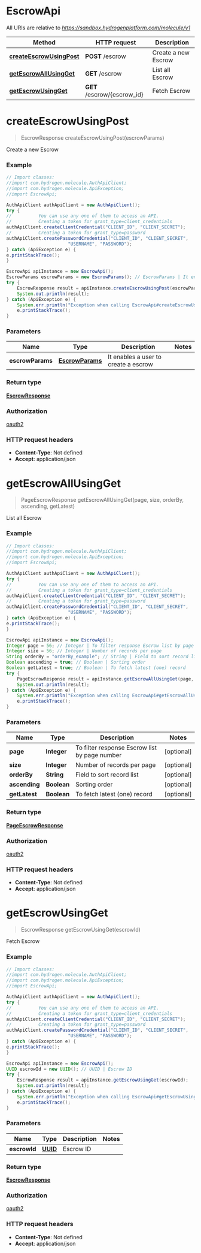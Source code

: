 # EscrowApi

All URIs are relative to *https://sandbox.hydrogenplatform.com/molecule/v1*

Method | HTTP request | Description
------------- | ------------- | -------------
[**createEscrowUsingPost**](EscrowApi.md#createEscrowUsingPost) | **POST** /escrow | Create a new Escrow
[**getEscrowAllUsingGet**](EscrowApi.md#getEscrowAllUsingGet) | **GET** /escrow | List all Escrow
[**getEscrowUsingGet**](EscrowApi.md#getEscrowUsingGet) | **GET** /escrow/{escrow_id} | Fetch Escrow


<a name="createEscrowUsingPost"></a>
# **createEscrowUsingPost**
> EscrowResponse createEscrowUsingPost(escrowParams)

Create a new Escrow

### Example
```java
// Import classes:
//import com.hydrogen.molecule.AuthApiClient;
//import com.hydrogen.molecule.ApiException;
//import EscrowApi;

AuthApiClient authApiClient = new AuthApiClient();
try {
//          You can use any one of them to access an API.
//          Creating a token for grant_type=client_credentials            
authApiClient.createClientCredential("CLIENT_ID", "CLIENT_SECRET");
//          Creating a token for grant_type=password
authApiClient.createPasswordCredential("CLIENT_ID", "CLIENT_SECRET",
                       "USERNAME", "PASSWORD");           
} catch (ApiException e) {
e.printStackTrace();
}

EscrowApi apiInstance = new EscrowApi();
EscrowParams escrowParams = new EscrowParams(); // EscrowParams | It enables a user to create a escrow
try {
    EscrowResponse result = apiInstance.createEscrowUsingPost(escrowParams);
    System.out.println(result);
} catch (ApiException e) {
    System.err.println("Exception when calling EscrowApi#createEscrowUsingPost");
    e.printStackTrace();
}
```

### Parameters

Name | Type | Description  | Notes
------------- | ------------- | ------------- | -------------
 **escrowParams** | [**EscrowParams**](EscrowParams.md)| It enables a user to create a escrow |

### Return type

[**EscrowResponse**](EscrowResponse.md)

### Authorization

[oauth2](../README.md#oauth2)

### HTTP request headers

 - **Content-Type**: Not defined
 - **Accept**: application/json

<a name="getEscrowAllUsingGet"></a>
# **getEscrowAllUsingGet**
> PageEscrowResponse getEscrowAllUsingGet(page, size, orderBy, ascending, getLatest)

List all Escrow

### Example
```java
// Import classes:
//import com.hydrogen.molecule.AuthApiClient;
//import com.hydrogen.molecule.ApiException;
//import EscrowApi;

AuthApiClient authApiClient = new AuthApiClient();
try {
//          You can use any one of them to access an API.
//          Creating a token for grant_type=client_credentials            
authApiClient.createClientCredential("CLIENT_ID", "CLIENT_SECRET");
//          Creating a token for grant_type=password
authApiClient.createPasswordCredential("CLIENT_ID", "CLIENT_SECRET",
                       "USERNAME", "PASSWORD");           
} catch (ApiException e) {
e.printStackTrace();
}

EscrowApi apiInstance = new EscrowApi();
Integer page = 56; // Integer | To filter response Escrow list by page number
Integer size = 56; // Integer | Number of records per page
String orderBy = "orderBy_example"; // String | Field to sort record list
Boolean ascending = true; // Boolean | Sorting order
Boolean getLatest = true; // Boolean | To fetch latest (one) record
try {
    PageEscrowResponse result = apiInstance.getEscrowAllUsingGet(page, size, orderBy, ascending, getLatest);
    System.out.println(result);
} catch (ApiException e) {
    System.err.println("Exception when calling EscrowApi#getEscrowAllUsingGet");
    e.printStackTrace();
}
```

### Parameters

Name | Type | Description  | Notes
------------- | ------------- | ------------- | -------------
 **page** | **Integer**| To filter response Escrow list by page number | [optional]
 **size** | **Integer**| Number of records per page | [optional]
 **orderBy** | **String**| Field to sort record list | [optional]
 **ascending** | **Boolean**| Sorting order | [optional]
 **getLatest** | **Boolean**| To fetch latest (one) record | [optional]

### Return type

[**PageEscrowResponse**](PageEscrowResponse.md)

### Authorization

[oauth2](../README.md#oauth2)

### HTTP request headers

 - **Content-Type**: Not defined
 - **Accept**: application/json

<a name="getEscrowUsingGet"></a>
# **getEscrowUsingGet**
> EscrowResponse getEscrowUsingGet(escrowId)

Fetch Escrow

### Example
```java
// Import classes:
//import com.hydrogen.molecule.AuthApiClient;
//import com.hydrogen.molecule.ApiException;
//import EscrowApi;

AuthApiClient authApiClient = new AuthApiClient();
try {
//          You can use any one of them to access an API.
//          Creating a token for grant_type=client_credentials            
authApiClient.createClientCredential("CLIENT_ID", "CLIENT_SECRET");
//          Creating a token for grant_type=password
authApiClient.createPasswordCredential("CLIENT_ID", "CLIENT_SECRET",
                       "USERNAME", "PASSWORD");           
} catch (ApiException e) {
e.printStackTrace();
}

EscrowApi apiInstance = new EscrowApi();
UUID escrowId = new UUID(); // UUID | Escrow ID
try {
    EscrowResponse result = apiInstance.getEscrowUsingGet(escrowId);
    System.out.println(result);
} catch (ApiException e) {
    System.err.println("Exception when calling EscrowApi#getEscrowUsingGet");
    e.printStackTrace();
}
```

### Parameters

Name | Type | Description  | Notes
------------- | ------------- | ------------- | -------------
 **escrowId** | [**UUID**](.md)| Escrow ID |

### Return type

[**EscrowResponse**](EscrowResponse.md)

### Authorization

[oauth2](../README.md#oauth2)

### HTTP request headers

 - **Content-Type**: Not defined
 - **Accept**: application/json

